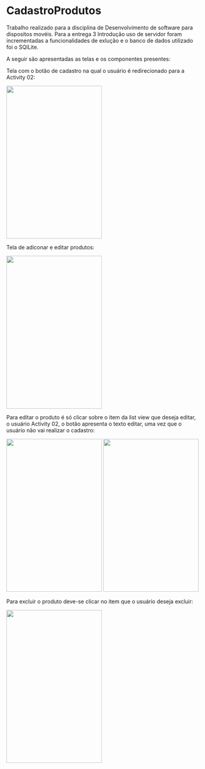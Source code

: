 # CadastroProdutos
Trabalho realizado para a disciplina de Desenvolvimento de software para dispositos movéis. 
Para a entrega 3 Introdução uso de servidor foram incrementadas a funcionalidades de exlução e o banco de dados utilizado foi o SQlLite.



A seguir são apresentadas as telas e os componentes presentes:

Tela com o botão de cadastro na qual o usuário é redirecionado para a Activity	02:

<img src="https://user-images.githubusercontent.com/28407757/143724720-810fb38c-ef23-427e-b154-558e8e6cada6.png" width="250" height="400">

Tela de adiconar e editar produtos:

<img src="https://user-images.githubusercontent.com/28407757/143724715-81bd562c-3e0a-4da8-96b5-5bacdfe30796.PNG" width="250" height="400">

Para editar o produto é só clicar sobre o item da list view que deseja editar, o usuário 	Activity	02, o botão apresenta o texto editar, uma vez que o usuário não vai realizar o cadastro:

<img src="https://user-images.githubusercontent.com/28407757/143725843-966a2dd2-4240-4dfb-b9f6-5e496a9db50a.png" width="250" height="400">

<img src="https://user-images.githubusercontent.com/28407757/143725878-c651c947-b6d9-409b-b72d-3d903afd0b5e.png" width="250" height="400">

Para excluir o produto deve-se clicar no item que o usuário deseja excluir:

<img src="https://user-images.githubusercontent.com/28407757/148709115-d786f8d2-6e90-4697-b401-951691b03042.png" width="250" height="400">


